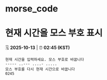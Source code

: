 # morse_code
# 현재 시간을 모스 부호 표시
<!-- MORSE_TIME_START -->
🗓️ **2025-10-13** | ⏰ **02:45 (KST)**

```
현재 시간을 입력하세요. 모스 부호로 바꿉니다
----- ..--- ....- .....
모스 부호를 다시 현재 시간으로 바꿉니다
0245
```
<!-- MORSE_TIME_END -->
